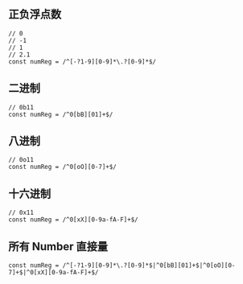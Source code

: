 ## 正负浮点数
```
// 0
// -1
// 1
// 2.1
const numReg = /^[-?1-9][0-9]*\.?[0-9]*$/
```

## 二进制
```
// 0b11
const numReg = /^0[bB][01]+$/
```
## 八进制
```
// 0o11
const numReg = /^0[oO][0-7]+$/
```

## 十六进制
```
// 0x11
const numReg = /^0[xX][0-9a-fA-F]+$/
```

## 所有 Number 直接量
```
const numReg = /^[-?1-9][0-9]*\.?[0-9]*$|^0[bB][01]+$|^0[oO][0-7]+$|^0[xX][0-9a-fA-F]+$/
```
